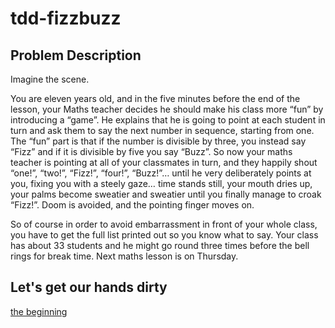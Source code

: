 # tdd-fizzbuzz

## Problem Description
Imagine the scene.

You are eleven years old, and in the five minutes before the end of the lesson, your Maths teacher decides he should make his class more “fun” by introducing a “game”. He explains that he is going to point at each student in turn and ask them to say the next number in sequence, starting from one. The “fun” part is that if the number is divisible by three, you instead say “Fizz” and if it is divisible by five you say “Buzz”. So now your maths teacher is pointing at all of your classmates in turn, and they happily shout “one!”, “two!”, “Fizz!”, “four!”, “Buzz!”… until he very deliberately points at you, fixing you with a steely gaze… time stands still, your mouth dries up, your palms become sweatier and sweatier until you finally manage to croak “Fizz!”. Doom is avoided, and the pointing finger moves on.

So of course in order to avoid embarrassment in front of your whole class, you have to get the full list printed out so you know what to say. Your class has about 33 students and he might go round three times before the bell rings for break time. Next maths lesson is on Thursday.

## Let's get our hands dirty
[the beginning](https://github.com/team-flash/tdd-fizzbuzz/issues/1)